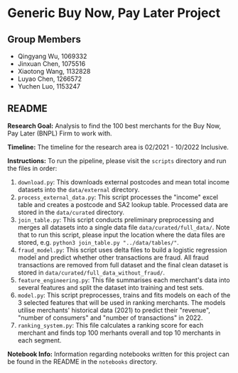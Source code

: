 # Generic Buy Now, Pay Later Project
## Group Members
- Qingyang Wu, 1069332
- Jinxuan Chen, 1075516
- Xiaotong Wang, 1132828
- Luyao Chen, 1266572
- Yuchen Luo, 1153247


## README
**Research Goal:** Analysis to find the 100 best merchants for the Buy Now, Pay Later (BNPL) Firm to work with.

**Timeline:** The timeline for the research area is 02/2021 - 10/2022 Inclusive.


**Instructions:** To run the pipeline, please visit the `scripts` directory and run the files in order:

1. `download.py`: This downloads external postcodes and mean total income datasets into the `data/external` directory.  
2. `process_external_data.py`: This script processes the "income" excel table and creates a postcode and SA2 lookup table. Processed data are stored in the `data/curated` directory.
3. `join_table.py`: This script conducts preliminary preprocessing and merges all datasets into a single data file `data/curated/full_data/`. Note that to run this script, please input the location where the data files are stored, e.g. `python3 join_table.py "../data/tables/"`.
4. `fraud_model.py`: This script uses delta files to build a logistic regression model and predict whether other transactions are fraud. All fraud transactions are removed from full dataset and the final clean dataset is stored in `data/curated/full_data_without_fraud/`.
5. `feature_engineering.py`: This file summarises each merchant's data into several features and split the dataset into training and test sets. 
6. `model.py`: This script preprocesses, trains and fits models on each of the 3 selected features that will be used in ranking merchants. The models utilise merchants' historical data (2021) to predict their "revenue", "number of consumers" and "number of transactions" in 2022. 
7. `ranking_system.py`: This file calculates a ranking score for each merchant and finds top 100 merhants overall and top 10 merchants in each segment. 

**Notebook Info:** Information regarding notebooks written for this project can be found in the README in the `notebooks` directory.

